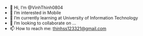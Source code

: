 - 👋 Hi, I’m @VinhThinh0804
- 👀 I’m interested in Mobile
- 🌱 I’m currently learning at University of Information Technology
- 💞️ I’m looking to collaborate on ...
- 📫 How to reach me: thinhss123321@gmail.com

<!---
VinhThinh0804/VinhThinh0804 is a ✨ special ✨ repository because its `README.md` (this file) appears on your GitHub profile.
You can click the Preview link to take a look at your changes.
--->
